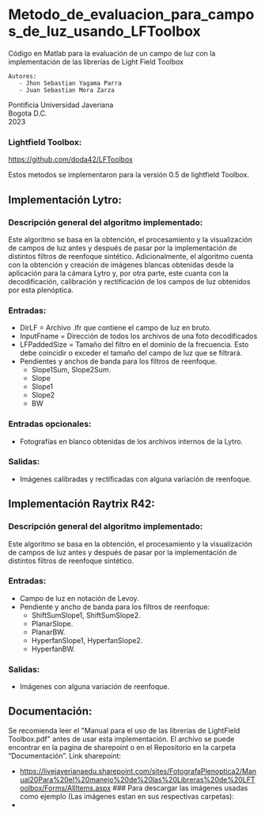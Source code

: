 # Metodo_de_evaluacion_para_campos_de_luz_usando_LFToolbox
Código en Matlab para la evaluación de un campo de luz con la implementación de las librerías de Light Field Toolbox  


    Autores:
       - Jhon Sebastian Yagama Parra
       - Juan Sebastian Mora Zarza


   Pontificia Universidad Javeriana  
              Bogota D.C.  
                 2023  

### Lightfield Toolbox:
https://github.com/doda42/LFToolbox

Estos metodos se implementaron para la versión 0.5 de lightfield Toolbox.

## Implementación Lytro:
### Descripción general del algoritmo implementado:
Este algoritmo se basa en la obtención, el procesamiento y la visualización de campos de luz antes y después de pasar por la implementación de distintos filtros de reenfoque sintético. Adicionalmente, el algoritmo cuenta con la obtención y creación de imágenes blancas obtenidas desde la aplicación para la cámara Lytro y, por otra parte, este cuanta con la decodificación, calibración y rectificación de los campos de luz obtenidos por esta plenóptica.

### Entradas:
   -   DirLF = Archivo .lfr que contiene el campo de luz en bruto.  
   -   InputFname = Dirección de todos los archivos de una foto decodificados  
   -   LFPaddedSize = Tamaño del filtro en el dominio de la frecuencia. Esto debe coincidir o exceder el tamaño del campo de luz que se filtrará.
   -   Pendientes y anchos de banda para los filtros de reenfoque.
       -   Slope1Sum, Slope2Sum.
       -   Slope
       -   Slope1
       -   Slope2
       -   BW

### Entradas opcionales:
   -   Fotografías en blanco obtenidas de los archivos internos de la Lytro.


### Salidas:
   -   Imágenes calibradas y rectificadas con alguna variación de reenfoque.

## Implementación Raytrix R42:
### Descripción general del algoritmo implementado:
Este algoritmo se basa en la obtención, el procesamiento y la visualización de campos de luz antes y después de pasar por la implementación de distintos filtros de reenfoque sintético.
### Entradas:
   -   Campo de luz en notación de Levoy.
   -   Pendiente y ancho de banda para los filtros de reenfoque:
       -   ShiftSumSlope1, ShiftSumSlope2.
       -   PlanarSlope.
       -   PlanarBW.
       -   HyperfanSlope1, HyperfanSlope2.
       -   HyperfanBW.

### Salidas:
   -   Imágenes con alguna variación de reenfoque.



## Documentación:
   Se recomienda leer el "Manual para el uso de las librerías de LightField Toolbox.pdf" antes de usar esta implementación. El archivo se puede encontrar en la pagina de sharepoint o en el Repositorio en la carpeta “Documentación”.
   Link sharepoint:
   - https://livejaverianaedu.sharepoint.com/sites/FotografaPlenoptica2/Manual20Para%20el%20manejo%20de%20las%20Libreras%20de%20LFToolbox/Forms/AllItems.aspx
    ### Para descargar las imágenes usadas como ejemplo (Las imágenes estan en sus respectivas carpetas):
   - 
